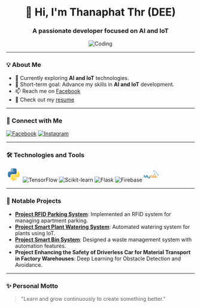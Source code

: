 <h1 align="center">👋 Hi, I'm Thanaphat Thr (DEE)</h1>
<h3 align="center">A passionate developer focused on AI and IoT</h3>

<p align="center">
  <img src="https://media1.tenor.com/m/t3YlogZLsjoAAAAd/embedded-security-for-internet-of-things.gif" alt="Coding" width="400"/>
</p>

---

### 💡 About Me
- 🌱 Currently exploring **AI and IoT** technologies.
- 🎯 Short-term goal: Advance my skills in **AI and IoT** development.
- 📫 Reach me on [Facebook](https://www.facebook.com/thanaphat.tenghirun.12/)
- 📄 Check out my [resume](https://www.canva.com/design/DAGMJ-YUGrE/tA5NF2QZOFQyVqghzq6IQQ/edit)

---

### 🔗 Connect with Me
<p align="left">
  <a href="https://fb.com/thanaphat thr" target="_blank"><img src="https://img.icons8.com/color/48/000000/facebook-new.png" alt="Facebook"/></a>
  <a href="https://instagram.com/russdee__" target="_blank"><img src="https://img.icons8.com/color/48/000000/instagram-new.png" alt="Instagram"/></a>
</p>

---

### 🛠️ Technologies and Tools
<p align="left">
  <img src="https://raw.githubusercontent.com/devicons/devicon/master/icons/python/python-original.svg" alt="Python" width="40" height="40"/>
  <img src="https://www.vectorlogo.zone/logos/tensorflow/tensorflow-icon.svg" alt="TensorFlow" width="40" height="40"/>
  <img src="https://upload.wikimedia.org/wikipedia/commons/0/05/Scikit_learn_logo_small.svg" alt="Scikit-learn" width="40" height="40"/>
  <img src="https://www.vectorlogo.zone/logos/pocoo_flask/pocoo_flask-icon.svg" alt="Flask" width="40" height="40"/>
  <img src="https://www.vectorlogo.zone/logos/firebase/firebase-icon.svg" alt="Firebase" width="40" height="40"/>
  <img src="https://raw.githubusercontent.com/devicons/devicon/master/icons/mysql/mysql-original-wordmark.svg" alt="MySQL" width="40" height="40"/>
</p>

---

### 📂 Notable Projects  
- **[Project RFID Parking System](https://www.canva.com/design/DAGADuUzcns/gXAK3glkjZL216tDSYmb1g/edit)**: Implemented an RFID system for managing apartment parking.  
- **[Project Smart Plant Watering System](https://www.canva.com/design/DAF83JSjNBI/utfRvd7B67FuBAbkaQT69g/edit?utm_content=DAF83JSjNBI&utm_campaign=designshare&utm_medium=link2&utm_source=sharebutton)**: Automated watering system for plants using IoT.  
- **[Project Smart Bin System](https://www.canva.com/design/DAGAgz4sdy8/-RqHkVGwDg43GSeAo5jLBQ/edit?utm_content=DAGAgz4sdy8&utm_campaign=designshare&utm_medium=link2&utm_source=sharebutton)**: Designed a waste management system with automation features.  
- **Project Enhancing the Safety of Driverless Car for Material Transport in Factory Warehouses**: Deep Learning for Obstacle Detection and Avoidance.

---

### ✨ Personal Motto
> "Learn and grow continuously to create something better."
